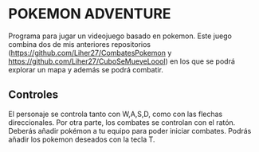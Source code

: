 # POKEMON ADVENTURE
Programa para jugar un videojuego basado en pokemon. Este juego combina dos de mis anteriores repositorios (https://github.com/Liher27/CombatesPokemon y https://github.com/Liher27/CuboSeMueveLoool) en los que se podrá explorar un mapa y además se podrá combatir.

## Controles
El personaje se controla tanto con W,A,S,D, como con las flechas direccionales.
Por otra parte, los combates se controlan con el ratón.
Deberás añadir pokémon a tu equipo para poder iniciar combates. Podrás añadir los pokemon deseados con la tecla T.
